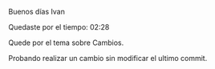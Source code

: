 Buenos días Ivan 

Quedaste por el tiempo: 02:28

Quede por el tema sobre Cambios. 

Probando realizar un cambio sin modificar el ultimo commit.

